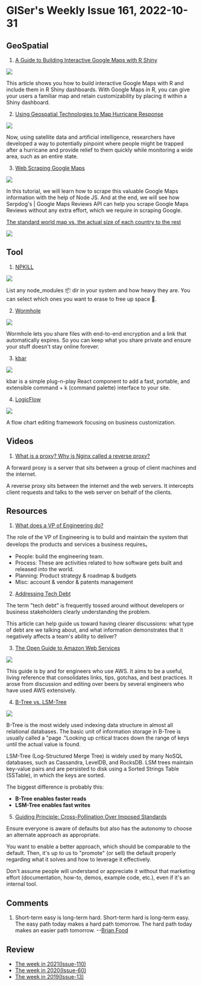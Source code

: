 # GISer's Weekly Issue 161, 2022-10-31

## GeoSpatial

1. [A Guide to Building Interactive Google Maps with R Shiny](https://www.gislounge.com/a-guide-to-building-interactive-google-maps-with-r-shiny/)

![](https://cdn.shortpixel.ai/spai/w_810+q_glossy+ret_img+to_webp/https://www.gislounge.com/wp-content/uploads/2021/12/google-maps-geocoded-us-airports.png)

This article shows you how to build interactive Google Maps with R and include them in R Shiny dashboards. With Google Maps in R, you can give your users a familiar map and retain customizability by placing it within a Shiny dashboard.

2. [Using Geospatial Technologies to Map Hurricane Response](https://www.gislounge.com/geospatial-map-hurricane-response/)

![](https://cdn.shortpixel.ai/spai/w_810+q_glossy+ret_img+to_webp/https://www.gislounge.com/wp-content/uploads/2022/10/screenshot-conus-hurricane-disturbance-watch.jpg)

Now, using satellite data and artificial intelligence, researchers have developed a way to potentially pinpoint where people might be trapped after a hurricane and provide relief to them quickly while monitoring a wide area, such as an entire state.

3. [Web Scraping Google Maps](https://serpdog.io/blog/web-scraping-google-maps)

![](https://serpdog.io/blog/posters/web-scraping-google-maps-2.png)

In this tutorial, we will learn how to scrape this valuable Google Maps information with the help of Node JS. And at the end, we will see how Serpdog's | Google Maps Reviews API can help you scrape Google Maps Reviews without any extra effort, which we require in scraping Google.

[The standard world map vs. the actual size of each country to the rest](https://twitter.com/SteveStuWill/status/1532753978253094914)

![](https://twitter.com/i/status/1532844661211267072)

## Tool

1. [NPKILL](https://github.com/voidcosmos/npkill)

![](https://camo.githubusercontent.com/fa9316e334b14a26e8c8f5b7777e70cca137a6f21b5e160c2b4df9fcdd730308/68747470733a2f2f6e706b696c6c2e6a732e6f72672f696d672f6e706b696c6c2d64656d6f2d302e332e302e676966)

List any node_modules 📦 dir in your system and how heavy they are. You can select which ones you want to erase to free up space 🧹.

2. [Wormhole](https://wormhole.app/)

![](https://assets.bestxtools.com/s1/main/images/2022-10-27-15-41-01.png)

Wormhole lets you share files with end-to-end encryption and a link that automatically expires. So you can keep what you share private and ensure your stuff doesn't stay online forever.

3. [kbar](https://github.com/timc1/kbar)

![](https://user-images.githubusercontent.com/12195101/143491194-1d3ad5d6-24ac-4e6e-8867-65f643ac2d24.gif)

kbar is a simple plug-n-play React component to add a fast, portable, and extensible command + k (command palette) interface to your site.

4. [LogicFlow](https://github.com/didi/LogicFlow)

![](https://camo.githubusercontent.com/ac225d46063f58e59e95c6235734984e9b3d50d898441b19b03cec74a918a5ad/68747470733a2f2f647075627374617469632e7564616368652e636f6d2f7374617469632f64707562696d672f65454d543134453742522f6c666578616d706c65312e676966)

A flow chart editing framework focusing on business customization.

## Videos

1. [What is a proxy? Why is Nginx called a reverse proxy?](https://youtu.be/4NB0NDtOwIQ)

A forward proxy is a server that sits between a group of client machines and the internet.

A reverse proxy sits between the internet and the web servers. It intercepts client requests and talks to the web server on behalf of the clients.

## Resources

1. [What does a VP of Engineering do?](https://karimfanous.substack.com/p/what-does-a-vpe-do)

The role of the VP of Engineering is to build and maintain the system that develops the products and services a business requires。

- People: build the engineering team.
- Process: These are activities related to how software gets built and released into the world.
- Planning: Product strategy & roadmap & budgets
- Misc: account & vendor & patents management

2. [Addressing Tech Debt](https://abinoda.substack.com/p/tech-debt)

The term "tech debt" is frequently tossed around without developers or business stakeholders clearly understanding the problem.

This article can help guide us toward having clearer discussions: what type of debt are we talking about, and what information demonstrates that it negatively affects a team's ability to deliver?

3. [The Open Guide to Amazon Web Services](https://github.com/open-guides/og-aws)

![](https://github.com/open-guides/og-aws/raw/master/figures/aws-market-landscape.png)

This guide is by and for engineers who use AWS. It aims to be a useful, living reference that consolidates links, tips, gotchas, and best practices. It arose from discussion and editing over beers by several engineers who have used AWS extensively.

4. [B-Tree vs. LSM-Tree](https://blog.bytebytego.com/p/ep29-online-gaming-protocol)

![](https://substackcdn.com/image/fetch/w_1456,c_limit,f_webp,q_auto:good,fl_progressive:steep/https%3A%2F%2Fbucketeer-e05bbc84-baa3-437e-9518-adb32be77984.s3.amazonaws.com%2Fpublic%2Fimages%2F8ca0c770-fe3a-40cd-b4f4-7b719c650fdd_1981x1536.jpeg)

B-Tree is the most widely used indexing data structure in almost all relational databases. The basic unit of information storage in B-Tree is usually called a "page ."Looking up critical traces down the range of keys until the actual value is found.

LSM-Tree (Log-Structured Merge Tree) is widely used by many NoSQL databases, such as Cassandra, LevelDB, and RocksDB. LSM trees maintain key-value pairs and are persisted to disk using a Sorted Strings Table (SSTable), in which the keys are sorted.

The biggest difference is probably this:

- **B-Tree enables faster reads**
- **LSM-Tree enables fast writes**

5. [Guiding Principle: Cross-Pollination Over Imposed Standards](https://jchyip.medium.com/guiding-principle-cross-pollination-over-imposed-standards-a2375d0e8de6)

Ensure everyone is aware of defaults but also has the autonomy to choose an alternate approach as appropriate.

You want to enable a better approach, which should be comparable to the default. Then, it's up to us to "promote" (or sell) the default properly regarding what it solves and how to leverage it effectively.

Don't assume people will understand or appreciate it without that marketing effort (documentation, how-to, demos, example code, etc.), even if it's an internal tool.

## Comments

1. Short-term easy is long-term hard. Short-term hard is long-term easy. The easy path today makes a hard path tomorrow. The hard path today makes an easier path tomorrow.
   --[Brian Food](https://fs.blog/brain-food/october-30-2022/)

## Review

- [The week in 2021(Issue-110)](https://github.com/lkcozy/weekly/blob/master/docs/2021/issue-110.md)
- [The week in 2020(Issue-60)](https://github.com/lkcozy/weekly/blob/master/docs/2020/issue-60.md)
- [The week in 2019(Issue-13)](https://github.com/lkcozy/weekly/blob/master/docs/2019/issue-13.md)
